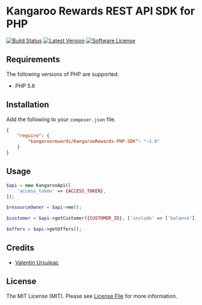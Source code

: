 # Kangaroo Rewards REST API SDK for PHP

[![Build Status](https://travis-ci.org/kangaroorewards/KangarooRewards-PHP-SDK.png?branch=master)](https://travis-ci.org/kangaroorewards/KangarooRewards-PHP-SDK)
[![Latest Version](https://img.shields.io/github/release/kangaroorewards/KangarooRewards-PHP-SDK.svg?style=flat-square)](https://github.com/kangaroorewards/KangarooRewards-PHP-SDK/releases)
[![Software License](https://img.shields.io/badge/license-MIT-brightgreen.svg?style=flat-square)](LICENSE.md)

## Requirements

The following versions of PHP are supported.

* PHP 5.6

## Installation

Add the following to your `composer.json` file.

```json
{
    "require": {
        "kangaroorewards/KangarooRewards-PHP-SDK": "~1.0"
    }
}
```

## Usage

```php
$api = new KangarooApi([
    'access_token' => {ACCESS_TOKEN},
]);

$resourceOwner = $api->me();

$customer = $api->getCustomer({CUSTOMER_ID}, ['include' => ['balance']]); 

$offers = $api->getOffers();

```

## Credits

- [Valentin Ursuleac](https://github.com/ursuleacv)

## License

The MIT License (MIT). Please see [License File](https://github.com/KangarooRewards/KangarooRewards-PHP-SDK/blob/master/LICENSE.md) for more information.

